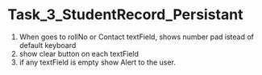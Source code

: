 #  Task_3_StudentRecord_Persistant
1. When goes to rollNo or Contact textField, shows number pad istead of default keyboard
2. show clear button on each textField
3. if any textField is empty show Alert to the user.



